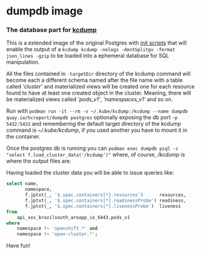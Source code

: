 # dumpdb image
### The database part for [kcdump](https://github.com/mauricioscastro/kcdump)
This is a extended image of the original Postgres with [init scripts](dumpdb-init.sql) that will enable the output of a `kcdump kcdump -nologs -dontSplitgv -format json_lines -gzip` to be  loaded into a ephemeral database for SQL manipulation.

All the files contained in `-targetDir` directory of the kcdump command will become each a different schema named after the file name with a table called *'cluster'* and materialized views will be created one for each resource found to have at least one created object in the cluster. Meaning, there will be materialized views called *'pods_v1'*, *'namespaces_v1'* and so on. 

Run with `podman run -it --rm -v ~/.kube/kcdump:/kcdump --name dumpdb quay.io/hcreport/dumpdb postgres` optionally exposing the db port `-p 5432:5432` and remembering the default target directory of the kcdump command is *~/.kube/kcdump*, if you used another you have to mount it in the container.

Once the postgres db is running you can `podman exec dumpdb psql -c "select f.load_cluster_data('/kcdump')"` where, of course, */kcdump* is where the output files are.

Having loaded the cluster data you will be able to issue queries like:

```sql
select name,
       namespace,
       f.jptxt(_, '$.spec.containers[*].resources')      resources,
       f.jptxt(_, '$.spec.containers[*].readinessProbe') readiness,
       f.jptxt(_, '$.spec.containers[*].livenessProbe')  liveness
from 
    api_xxx_brazilsouth_aroapp_io_6443.pods_v1
where
    namespace !~ 'openshift.*' and
    namespace !~ 'open-cluster.*';
```

Have fun!